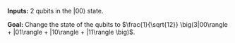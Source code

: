 **Inputs:** 2 qubits in the $|00\rangle$ state.

**Goal:** Change the state of the qubits to $\frac{1}{\sqrt{12}} \big(3|00\rangle + |01\rangle + |10\rangle + |11\rangle \big)$.
